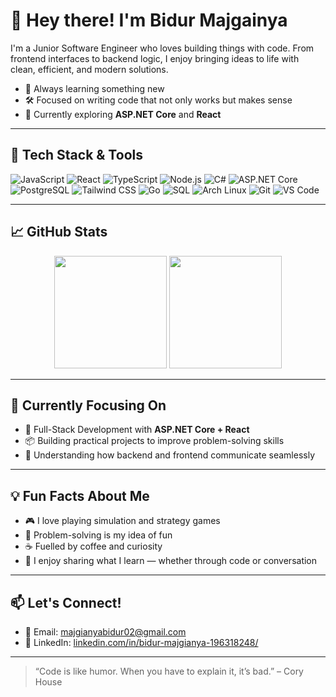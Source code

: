# 👋 Hey there! I'm Bidur Majgainya

I'm a Junior Software Engineer who loves building things with code. From frontend interfaces to backend logic, I enjoy bringing ideas to life with clean, efficient, and modern solutions.

- 🧠 Always learning something new  
- 🛠️ Focused on writing code that not only works but makes sense  
- 🌱 Currently exploring **ASP.NET Core** and **React**

---

## 🚀 Tech Stack & Tools

![JavaScript](https://img.shields.io/badge/-JavaScript-F7DF1E?style=flat&logo=javascript&logoColor=black)
![React](https://img.shields.io/badge/-React-61DAFB?style=flat&logo=react&logoColor=black)
![TypeScript](https://img.shields.io/badge/-TypeScript-3178C6?style=flat&logo=typescript&logoColor=white)
![Node.js](https://img.shields.io/badge/-Node.js-339933?style=flat&logo=nodedotjs&logoColor=white)
![C#](https://img.shields.io/badge/-C%23-239120?style=flat&logo=c-sharp&logoColor=white)
![ASP.NET Core](https://img.shields.io/badge/-ASP.NET%20Core-512BD4?style=flat&logo=dotnet&logoColor=white)
![PostgreSQL](https://img.shields.io/badge/-PostgreSQL-4169E1?style=flat&logo=postgresql&logoColor=white)
![Tailwind CSS](https://img.shields.io/badge/-Tailwind%20CSS-38B2AC?style=flat&logo=tailwind-css&logoColor=white)
![Go](https://img.shields.io/badge/-Go-00ADD8?style=flat&logo=go&logoColor=white)
![SQL](https://img.shields.io/badge/-SQL-4479A1?style=flat&logo=sqlite&logoColor=white)
![Arch Linux](https://img.shields.io/badge/-Arch%20Linux-1793D1?style=flat&logo=arch-linux&logoColor=white)
![Git](https://img.shields.io/badge/-Git-F05032?style=flat&logo=git&logoColor=white)
![VS Code](https://img.shields.io/badge/-VS%20Code-007ACC?style=flat&logo=visual-studio-code&logoColor=white)

---

## 📈 GitHub Stats

<p align="center">
  <img src="https://github-readme-stats.vercel.app/api?username=bidurmajgainya&show_icons=true&theme=github_dark" height="180" />
  <img src="https://github-readme-stats.vercel.app/api/top-langs/?username=bidurmajgainya&layout=compact&theme=github_dark" height="180" />
</p>

---

## 🔭 Currently Focusing On

- 🚀 Full-Stack Development with **ASP.NET Core + React**
- 📦 Building practical projects to improve problem-solving skills
- 🧩 Understanding how backend and frontend communicate seamlessly

---

## 💡 Fun Facts About Me

- 🎮 I love playing simulation and strategy games
- 🧩 Problem-solving is my idea of fun
- ☕ Fuelled by coffee and curiosity
- 💬 I enjoy sharing what I learn — whether through code or conversation

---

## 📫 Let's Connect!

- 📧 Email: [majgianyabidur02@gmail.com](mailto:majgianyabidur02@gmail.com)  
- 💼 LinkedIn: [linkedin.com/in/bidur-majgianya-196318248/](https://www.linkedin.com/in/bidur-majgianya-196318248/)

---

> “Code is like humor. When you have to explain it, it’s bad.” – Cory House
> 
